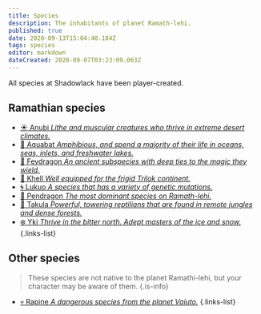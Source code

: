 ```yaml
---
title: Species
description: The inhabitants of planet Ramath-lehi.
published: true
date: 2020-09-13T15:04:40.184Z
tags: species
editor: markdown
dateCreated: 2020-09-07T03:23:09.063Z
---
```


All species at Shadowlack have been player-created.

## Ramathian species

- [:sunny: Anubi *Lithe and muscular creatures who thrive in extreme desert climates.*](/species/anubi)
- [:trident: Aquabat *Amphibious, and spend a majority of their life in oceans, seas, inlets, and freshwater lakes.*](/species/aquabat)
- [:cherry_blossom: Feydragon *An ancient subspecies with deep ties to the magic they wield.*](/species/feydragon)
- [:rocket: Khell *Well equipped for the frigid Trilok continent.*](/species/khell)
- [:cyclone: Lukuo *A species that has a variety of genetic mutations.*](/species/lukuo)
- [:crown: Pendragon *The most dominant species on Ramath-lehi.*](/species/pendragon)
- [:pineapple: Takula *Powerful, towering reptilians that are found in remote jungles and dense forests.*](/species/takula)
- [:snowflake: Yki *Thrive in the bitter north. Adept masters of the ice and snow.*](/species/yki)
{.links-list}

## Other species

> These species are not native to the planet Ramathi-lehi, but your character may be aware of them.
{.is-info}

- [:skull: Rapine *A dangerous species from the planet Vaiuto.*](/species/rapine)
{.links-list}